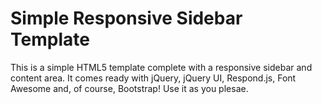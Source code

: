 # Simple Responsive Sidebar Template
This is a simple HTML5 template complete with a responsive sidebar and content area. It comes ready with jQuery, jQuery UI, Respond.js, Font Awesome and, of course, Bootstrap! Use it as you plesae.
